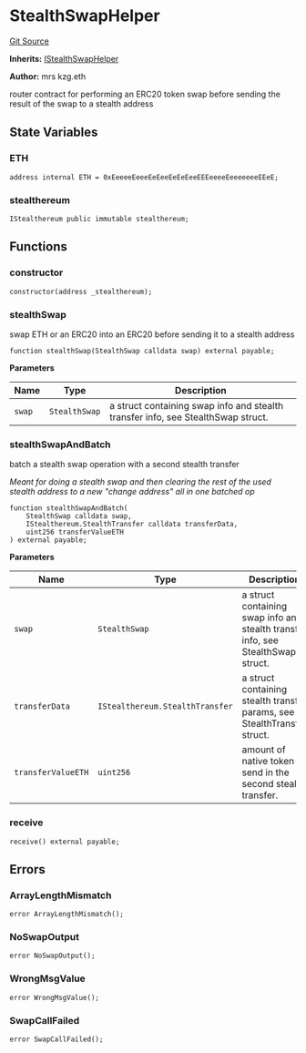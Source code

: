 # StealthSwapHelper
[Git Source](https://github.com/kassandraoftroy/erc5564-contracts/blob/56b59da890edba5d11a512ce0520cf06843bc3a8/src/StealthSwapHelper.sol)

**Inherits:**
[IStealthSwapHelper](/src/interfaces/IStealthSwapHelper.sol/interface.IStealthSwapHelper.md)

**Author:**
mrs kzg.eth

router contract for performing an ERC20 token swap before sending the result of the swap to a stealth address


## State Variables
### ETH

```solidity
address internal ETH = 0xEeeeeEeeeEeEeeEeEeEeeEEEeeeeEeeeeeeeEEeE;
```


### stealthereum

```solidity
IStealthereum public immutable stealthereum;
```


## Functions
### constructor


```solidity
constructor(address _stealthereum);
```

### stealthSwap

swap ETH or an ERC20 into an ERC20 before sending it to a stealth address


```solidity
function stealthSwap(StealthSwap calldata swap) external payable;
```
**Parameters**

|Name|Type|Description|
|----|----|-----------|
|`swap`|`StealthSwap`|a struct containing swap info and stealth transfer info, see StealthSwap struct.|


### stealthSwapAndBatch

batch a stealth swap operation with a second stealth transfer

*Meant for doing a stealth swap and then clearing the rest of the used stealth address to a new "change address" all in one batched op*


```solidity
function stealthSwapAndBatch(
    StealthSwap calldata swap,
    IStealthereum.StealthTransfer calldata transferData,
    uint256 transferValueETH
) external payable;
```
**Parameters**

|Name|Type|Description|
|----|----|-----------|
|`swap`|`StealthSwap`|a struct containing swap info and stealth transfer info, see StealthSwap struct.|
|`transferData`|`IStealthereum.StealthTransfer`|a struct containing stealth transfer params, see StealthTransfer struct.|
|`transferValueETH`|`uint256`|amount of native token to send in the second stealth transfer.|


### receive


```solidity
receive() external payable;
```

## Errors
### ArrayLengthMismatch

```solidity
error ArrayLengthMismatch();
```

### NoSwapOutput

```solidity
error NoSwapOutput();
```

### WrongMsgValue

```solidity
error WrongMsgValue();
```

### SwapCallFailed

```solidity
error SwapCallFailed();
```

